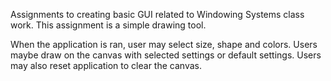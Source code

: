 Assignments to creating basic GUI related to Windowing Systems class work. This assignment is a simple drawing tool. 

When the application is ran, user may select size, shape and colors.
Users maybe draw on the canvas with selected settings or default settings.
Users may also reset application to clear the canvas. 
